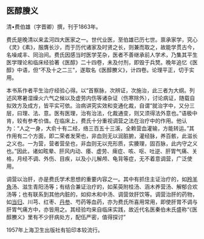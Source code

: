 ## 医醇賸义

清•费伯雄（字晋卿）撰，刊于1863年。

费氏是晚清以来孟河四大医家之一。世代业医，至伯雄已历七世。禀承家学，究心《灵》《素》，服膺长沙，而于历代诸家及时贤之长，则兼而取之，故能学贯古今，名噪咸丰、同治间。费氏因感当时医学芜杂，医者不善继承前人学术，乃集其平生医学理论和临床经验著《医醇》二十四卷，未及付剂，即毁于兵燹。晚年追忆《医醇》中语，但“不及十之二三”，遂取名《医醇賸义》，计四卷。论理平正，切于实用。

本书系作者平生治疗经验心得。以“首察脉，次辨证，次施治，此三者为大纲。列述风寒暑湿燥火六气之候以及虚劳内伤等诸杂证（伤寒除外），讨论病证，随载自拟效方及成方，皆平实可依。治病讲究实效和变通化裁，自谓“就治字中，又分三层，曰理、法、意。医有医理，治有治法，化裁通变，则又须得法外意也。”语极中肯，较有参考价值。在临床上，费氏十分重视调营之法在治疗中的作用。他认为：“人之一身，大俞十有二经，络三百五十三溪，全赖营血灌输，方能转运。”其作用有二个方面，即二荣者发荣也，非血则无以润脏腑，灌经脉，养百骸，此滋长之义也。一为营，营者营垒也，非血则无以充形质，实腠理，固百脉，此内守之义也。”因此，诸如眩晕、肝风内动、痿、虚劳、痺症、咳、呕、吐逆、肝胃气痛、关格，月经不调、外伤、目疾，以及小儿解颅、龟背等症，无不着意调营，广泛使用。

调营以治肝，亦是费氏学术思想的重要内容之一。其中有抓住主证治疗的，如[羚羊角](https://www.gmzyjc.com/read/bc/bc10-0.0.1.0.0.md)汤、滋生青阳汤等；有结合兼证治疗的，如茱萸附桂汤、涵木养营汤、解郁合欢汤等；也有联系到其他内脏的，如抑木和中汤、调营敛肝饮等。调营治肝的药物，如[当归](https://www.gmzyjc.com/read/bc/bc17-0.3.3.0.0.md)、川芎、红枣、[丹参](https://www.gmzyjc.com/read/bc/bc12-0.0.7.0.0.md)、芍药等血药，亦为费氏所喜用常用，即使肝胃不调与肝胃气痛方中，亦皆用之。其经验均来自临床实践，故近代名医秦伯未氏盛称“《医醇賸义》里有不少肝病处方，配伍严密，值得探讨”

1957年上海卫生出版社有铅印本较流行。
